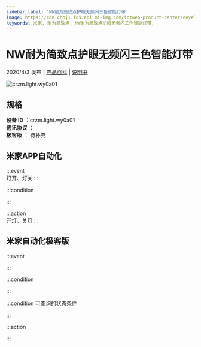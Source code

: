 ```yaml
---
sidebar_label: 'NW耐为简致点护眼无频闪三色智能灯带'
image: https://cdn.cnbj1.fds.api.mi-img.com/iotweb-product-center/developer_15832274109737gawPMCu.png?GalaxyAccessKeyId=AKVGLQWBOVIRQ3XLEW&Expires=9223372036854775807&Signature=c+3BIHc9u2fnbjtr+Hq3S/qjF4s=
keywords: 米家, 耐为简致点, NW耐为简致点护眼无频闪三色智能灯带, 
---
```

# NW耐为简致点护眼无频闪三色智能灯带

2020/4/3 发布 | [产品百科](https://home.mi.com/webapp/content/baike/product/index.html?model=crzm.light.wy0a01/) | [说明书](https://home.mi.com/views/introduction.html?model=crzm.light.wy0a01&region=cn)

![crzm.light.wy0a01](https://cdn.cnbj1.fds.api.mi-img.com/iotweb-product-center/developer_15832274109737gawPMCu.png?GalaxyAccessKeyId=AKVGLQWBOVIRQ3XLEW&Expires=9223372036854775807&Signature=c+3BIHc9u2fnbjtr+Hq3S/qjF4s=)

## 规格  
> 
**设备 ID** ：crzm.light.wy0a01  
**通讯协议** ：  
**极客版**  ： 待补充 


## 米家APP自动化  

:::event  
灯开、灯关
:::

:::condition  

:::

:::action   
开灯、关灯
:::

## 米家自动化极客版  

:::event  

:::

:::condition  

:::

:::condition 可查询的状态条件  

:::

:::action  

:::

        
